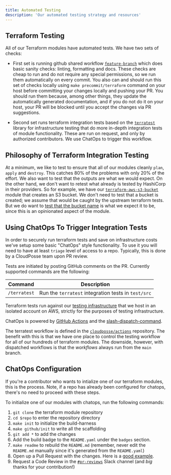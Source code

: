 ```yaml
---
title: Automated Testing
description: 'Our automated testing strategy and resources'
---
```


## Terraform Testing

All of our Terraform modules have automated tests. We have two sets of checks: 

- First set is running github shared workflow [`feature-branch`](https://github.com/cloudposse/github-actions-workflows-terraform-module/blob/main/.github/workflows/feature-branch.yml) 
which does basic sanity checks: linting, formatting and docs. These checks are cheap to run and do not require any special permissions, so we run them automatically on every commit.
You also can and should run this set of checks locally using `make precommit/terraform` command on your host before committing your changes locally and pushing your PR. You should run them because, among other things, they update the automatically generated documentation, and if you do not do it on your host, your PR will be blocked until you accept the changes via PR suggestions.

- Second set runs terraform integration tests based on the [`terratest`](https://github.com/gruntwork-io/terratest) library for infrastructure testing that do more in-depth integration tests of module functionality.
These are run on request, and only by authorized contributors. We use ChatOps to trigger this workflow.


## Philosophy of Terraform Integration Testing

At a minimum, we like to test to ensure that all of our modules cleanly `plan`, `apply` and `destroy`. This catches 80% of the problems with only 20% of the effort. We also want to test that the outputs are what we would expect. On the other hand, we don't want to retest what already is tested by HashiCorp in their providers. So for example, we have our [`terraform-aws-s3-bucket`](https://github.com/cloudposse/terraform-aws-s3-bucket) module that creates an S3 bucket. We don't need to test that a bucket is created; we assume that would be caught by the upstream terraform tests. But we do want to [test that the bucket name](https://github.com/cloudposse/terraform-aws-s3-bucket/blob/master/test/src/examples_complete_test.go#L38) is what we expect it to be, since this is an opinionated aspect of the module.

## Using ChatOps To Trigger Integration Tests

In order to securely run terraform tests and save on infrastructure costs we've setup some basic "ChatOps" style functionality. To use it you will need to have at least `triage` level of access to a repo. Typically, this is done by a CloudPosse team upon PR review.

Tests are initiated by posting GitHub comments on the PR. Currently supported commands are the following:

| Command                                             | Description                                                                        |
|-----------------------------------------------------|------------------------------------------------------------------------------------|
| `/terratest`                                        | Run the `terratest` integration tests in `test/src`                                |


Terraform tests run against our [testing infrastructure](https://github.com/cloudposse/testing.cloudposse.co) that we host in an isolated account on AWS, strictly for the purposes of testing infrastructure.

ChatOps is powered by [GitHub Actions](https://github.com/features/actions) and the [slash-dispatch-command](https://github.com/peter-evans/slash-command-dispatch).

The terratest workflow is defined in the [`cloudposse/actions`](https://github.com/cloudposse/actions/blob/master/.github/workflows/terratest-command.yml) repository. The benefit with this is that we have one place to control the testing
workflow for all of our hundreds of terraform modules. The downside, however, with dispatched workflows is that the _workflows_ always run from the `main` branch.

## ChatOps Configuration

If you're a contributor who wants to intialize one of our terraform modules, this is the process. Note, if a repo has already been configured for chatops, there's no need to proceed with these steps.

To initialize one of our modules with chatops, run the following commands:

1. `git clone` the terraform module repository
1. `cd $repo` to enter the repository directory
1. `make init` to initialize the build-harness
1. `make github/init` to write all the scaffolding
1. `git add *` to add the changes
1. Add the build badge to the `README.yaml` under the `badges` section. 
1. `make readme` to rebuild the `README.md` (remember, never edit the `README.md` manually since it's generated from the `README.yaml`)
1. Open up a Pull Request with the changes. Here is a [good example](https://github.com/cloudposse/terraform-github-repository-webhooks/pull/17).
1. Request a Code Review in the [`#pr-reviews`](https://slack.cloudposse.com) Slack channel (and *big* thanks for your contribution!)
